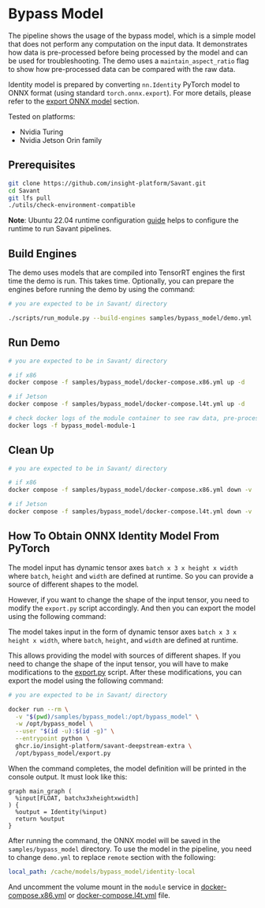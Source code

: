 # Bypass Model

The pipeline shows the usage of the bypass model, which is a simple model that does not perform any computation on the
input data. It demonstrates how data is pre-processed before being processed by the model and can be used for
troubleshooting. The demo uses a `maintain_aspect_ratio` flag to show how pre-processed data can be compared with the
raw data.

Identity model is prepared by converting `nn.Identity` PyTorch model to ONNX format (using
standard `torch.onnx.export`). For more details, please refer to the [export ONNX model](#export-onnx-model) section.

Tested on platforms:

- Nvidia Turing
- Nvidia Jetson Orin family

## Prerequisites

```bash
git clone https://github.com/insight-platform/Savant.git
cd Savant
git lfs pull
./utils/check-environment-compatible
```

**Note**: Ubuntu 22.04 runtime
configuration [guide](https://insight-platform.github.io/Savant/develop/getting_started/0_configure_prod_env.html) helps
to configure the runtime to run Savant pipelines.

## Build Engines

The demo uses models that are compiled into TensorRT engines the first time the demo is run. This takes time.
Optionally, you can prepare the engines before running the demo by using the command:

```bash
# you are expected to be in Savant/ directory

./scripts/run_module.py --build-engines samples/bypass_model/demo.yml
```

## Run Demo

```bash
# you are expected to be in Savant/ directory

# if x86
docker compose -f samples/bypass_model/docker-compose.x86.yml up -d

# if Jetson
docker compose -f samples/bypass_model/docker-compose.l4t.yml up -d

# check docker logs of the module container to see raw data, pre-processed data and the result of the comparison
docker logs -f bypass_model-module-1
```

## Clean Up

```bash
# you are expected to be in Savant/ directory

# if x86
docker compose -f samples/bypass_model/docker-compose.x86.yml down -v

# if Jetson
docker compose -f samples/bypass_model/docker-compose.l4t.yml down -v
```

## How To Obtain ONNX Identity Model From PyTorch

The model input has dynamic tensor axes `batch x 3 x height x width` where `batch`, `height` and `width` are defined at
runtime. So you can provide a source of different shapes to the model.

However, if you want to change the shape of the input tensor, you need to modify the `export.py` script accordingly. And
then you can export the model using the following command:

The model takes input in the form of dynamic tensor axes `batch x 3 x height x width`, where `batch`, `height`,
and `width` are defined at runtime.

This allows providing the model with sources of different shapes. If you need to change the shape of the input tensor,
you will have to make modifications to the [export.py](export.py) script. After these modifications, you can export the
model using the following command:

```bash
# you are expected to be in Savant/ directory

docker run --rm \
  -v "$(pwd)/samples/bypass_model:/opt/bypass_model" \
  -w /opt/bypass_model \
  --user "$(id -u):$(id -g)" \
  --entrypoint python \
  ghcr.io/insight-platform/savant-deepstream-extra \
  /opt/bypass_model/export.py

```

When the command completes, the model definition will be printed in the console output. It must look like this:

```
graph main_graph (
  %input[FLOAT, batchx3xheightxwidth]
) {
  %output = Identity(%input)
  return %output
}
```

After running the command, the ONNX model will be saved in the `samples/bypass_model` directory. To use the model in the
pipeline, you need to change `demo.yml` to replace `remote` section with the following:

```yaml
local_path: /cache/models/bypass_model/identity-local
```

And uncomment the volume mount in the `module` service in [docker-compose.x86.yml](docker-compose.x86.yml)
or [docker-compose.l4t.yml](docker-compose.l4t.yml) file.
